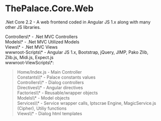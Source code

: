 # ThePalace.Core.Web
.Net Core 2.2 - A web frontend coded in Angular JS 1.x along with many other JS libraries.

Controllers\\* - .Net MVC Controllers
<br />
Models\\* - .Net MVC Utilized Models
<br />
Views\\* - .Net MVC Views
<br />
wwwroot-Scripts\\* - Angular JS 1.x, Bootstrap, jQuery, JIMP, Pako Zlib, Zlib.js, Midi.js, Expect.js
<br />
wwwroot-ViewScripts\\*:
<br />
<BLOCKQUOTE>
  Home/Index.js - Main Controller
<br />
  Constants\\* - Palace constants values
<br />
  Controllers\\* - Dialog controllers
<br />
  Directives\\* - Angular directives
<br />
  Factories\\* - Reusable/wrapper objects
<br />
  Models\\* - Model objects
<br />
  Services\\* - Service wrapper calls, Iptscrae Engine, MagicService.js (Cipher), Utiliy functions
<br />
  Views\\* - Dialog html templates
</BLOCKQUOTE>
